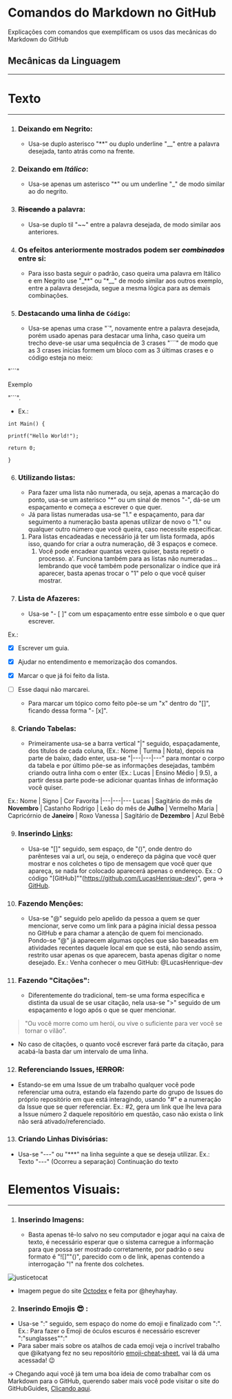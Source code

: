 # Comandos do Markdown no GitHub
 Explicações com comandos que exemplificam os usos das mecânicas do Markdown do GitHub

 ## Mecânicas da Linguagem
---
# Texto
***
1. ### Deixando em **Negrito**:
   * Usa-se duplo asterisco "**" ou duplo underline "__" entre a palavra desejada, tanto atrás como na frente.
1. ### Deixando em _Itálico_:
   * Usa-se apenas um asterisco "*" ou um underline "_" de modo similar ao do negrito.
1. ### ~~Riscando~~ a palavra:
   * Usa-se duplo til "~~" entre a palavra desejada, de modo similar aos anteriores.
1. ### Os efeitos anteriormente mostrados podem ser ~~_**combinados**_~~ entre si:
   * Para isso basta seguir o padrão, caso queira uma palavra em Itálico e em Negrito use "_**" ou "*__" de modo similar aos outros exemplo, entre a palavra desejada, segue a mesma lógica para as demais combinações.
1. ### Destacando uma linha de `Código`:
   * Usa-se apenas uma crase "`", novamente entre a palavra desejada, porém usado apenas para destacar uma linha, caso queira um trecho deve-se usar uma sequência de 3 crases "```" de modo que as 3 crases inicias formem um bloco com as 3 últimas crases e o código esteja no meio:

"```"

Exemplo

"```".

* Ex.: 
```
int Main() {

printf("Hello World!");

return 0;

}
```

6. ### Utilizando listas:
   * Para fazer uma lista não numerada, ou seja, apenas a marcação do ponto, usa-se um asterisco "*" ou um sinal de menos "-", dá-se um espaçamento e começa a escrever o que quer.
   * Já para listas numeradas usa-se "1." e espaçamento, para dar seguimento a numeração basta apenas utilizar de novo o "1." ou qualquer outro número que você queira, caso necessite especificar.
   1. Para listas encadeadas e necessário já ter um lista formada, após isso, quando for criar a outra numeração, dê 3 espaços e comece.
      1. Você pode encadear quantas vezes quiser, basta repetir o processo.
          a'. Funciona também para as listas não numeradas... lembrando que você também pode personalizar o índice que irá aparecer, basta apenas trocar o "1" pelo o que você quiser mostrar.

1. ### Lista de Afazeres:
   * Usa-se "- [ ]" com um espaçamento entre esse símbolo e o que quer escrever.

Ex.:
- [x] Escrever um guia.
- [x] Ajudar no entendimento e memorização dos comandos.
- [x] Marcar o que já foi feito da lista.
- [ ] Esse daqui não marcarei.

   * Para marcar um tópico como feito põe-se um "x" dentro do "[]", ficando dessa forma "- [x]".

8. ### Criando Tabelas:
   * Primeiramente usa-se a barra vertical "|" seguido, espaçadamente, dos títulos de cada coluna, (Ex.: Nome | Turma | Nota), depois na parte de baixo, dado enter, usa-se "|---|---|---" para montar o corpo da tabela e por último põe-se as informações desejadas, também criando outra linha com o enter (Ex.: Lucas | Ensino Médio | 9.5), a partir dessa parte pode-se adicionar quantas linhas de informação você quiser.

Ex.:
Nome | Signo | Cor Favorita
|---|---|---
Lucas | Sagitário do mês de **Novembro** | Castanho
Rodrigo | Leão do mês de **Julho** | Vermelho
Maria | Capricórnio de **Janeiro** | Roxo
Vanessa | Sagitário de **Dezembro** | Azul Bebê

9. ### Inserindo [Links](https://github.com/LucasHenrique-dev/ComandosMarkdownGitHub):
   * Usa-se "[]" seguido, sem espaço, de "()", onde dentro do parênteses vai a url, ou seja, o endereço da página que você quer mostrar e nos colchetes o tipo de mensagem que você quer que apareça, se nada for colocado aparecerá apenas o endereço. Ex.: O código "[GitHub]""(https://github.com/LucasHenrique-dev)", gera -> [GitHub](https://github.com/LucasHenrique-dev).
1. ### Fazendo Menções:
   * Usa-se "@" seguido pelo apelido da pessoa a quem se quer mencionar, serve como um link para a página inicial dessa pessoa no GitHub e para chamar a atenção de quem foi mencionado. Pondo-se "@" já aparecem algumas opções que são baseadas em atividades recentes daquele local em que se está, não sendo assim, restrito usar apenas os que aparecem, basta apenas digitar o nome desejado. Ex.: Venha conhecer o meu GitHub: @LucasHenrique-dev 
1. ### Fazendo "Citações":
   * Diferentemente do tradicional, tem-se uma forma específica e distinta da usual de se usar citação, nela usa-se ">" seguido de um espaçamento e logo após o que se quer mencionar.

> "Ou você morre como um herói, ou vive o suficiente para ver você se tornar o vilão".

* No caso de citações, o quanto você escrever fará parte da citação, para acabá-la basta dar um intervalo de uma linha.
12. ### Referenciando Issues, ~~!ERROR~~:
   * Estando-se em uma Issue de um trabalho qualquer você pode referenciar uma outra, estando ela fazendo parte do grupo de Issues do próprio repositório em que está interagindo, usando "#" e a numeração da Issue que se quer referenciar. Ex.: #2, gera um link que lhe leva para a Issue número 2 daquele repositório em questão, caso não exista o link não será ativado/referenciado.
13. ### Criando Linhas Divisórias:
   * Usa-se "---" ou "***" na linha seguinte a que se deseja utilizar. 
Ex.:
Texto
"---" (Ocorreu a separação)
Continuação do texto

# Elementos Visuais:
---
1. ### Inserindo Imagens:
   * Basta apenas tê-lo salvo no seu computador e jogar aqui na caixa de texto, é necessário esperar que o sistema carregue a informação para que possa ser mostrado corretamente, por padrão o seu formato é "![]""()", parecido com o de link, apenas contendo a interrogação "!" na frente dos colchetes.

![justicetocat](https://user-images.githubusercontent.com/62728919/78955921-1d748200-7ab7-11ea-8538-79efd1697d7a.jpg)

* Imagem pegue do site [Octodex](https://octodex.github.com/) e feita por @heyhayhay.

2. ### Inserindo Emojis 😎 :
  * Usa-se ":" seguido, sem espaço do nome do emoji e finalizado com ":". Ex.: Para fazer o Emoji de óculos escuros é necessário escrever ":"sunglasses"":"
   * Para saber mais sobre os atalhos de cada emoji veja o incrível trabalho que @ikatyang fez no seu repositório [emoji-cheat-sheet](https://github.com/ikatyang/emoji-cheat-sheet), vai lá dá uma acessada! 😉

-> Chegando aqui você já tem uma boa ideia de como trabalhar com os Markdown para o GitHub, querendo saber mais você pode visitar o site do GitHubGuides, [Clicando aqui](https://guides.github.com/features/mastering-markdown/).
